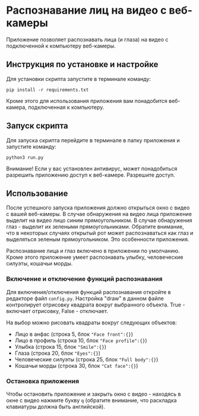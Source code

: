 # Распознавание лиц на видео с веб-камеры

Приложение позволяет распознавать лица (и глаза) на видео с подключенной к компьютеру веб-камеры.

## Инструкция по установке и настройке

Для установки скрипта запустите в терминале команду:

```
pip install -r requirements.txt
```

Кроме этого для использования приложения вам понадобится веб-камера, подключенная к компьютеру.

## Запуск скрипта

Для запуска скрипта перейдите в терминале в папку приложения и запустите команду:

```
python3 run.py
```

Внимание! Если у вас установлен антивирус, может понадобиться разрешить приложению доступ к веб-камере. Разрешите доступ.

## Использование

После успешного запуска приложения должно открыться окно с видео с вашей веб-камеры. В случае обнаружения на видео лица приложение
выделит на видео лицо синим прямоугольником. В случае обнаружения глаз - выделит их зелеными прямоугольниками.
Обратите внимание, что в некоторых случаях открытый рот может распознаваться как глаз и выделяться зеленым прямоугольником. Это особенности приложения.

Распознавание лица и глаз включено в приложении по умолчанию. Кроме этого приложение умеет распознавать улыбку, человеческие силуэты, кошачьи морды.

### Включение и отключение функций распознавания

Для включения/отключения функций распознавания откройте в редакторе файл `config.py`. Настройка "draw" в данном файле контролирует отрисовку квадрата вокруг выбранного объекта. True - включает отрисовку, False - отключает. 

На выбор можно рисовать квадраты вокруг следующих объектов:

- Лицо в анфас (строка 5, блок `"Face front":{}`)
- Лицо в профиль (строка 10, блок `"Face profile":{}`)
- Улыбка (строка 15, блок `"Smile":{}`)
- Глаза (строка 20, блок `"Eyes":{}`)
- Человеческие силуэты (строка 25, блок `"Full body":{}`)
- Кошачьи морды (строка 30, блок `"Cat face":{}`)

### Остановка приложения

Чтобы остановить приложение и закрыть окно с видео - находясь в окне с видео нажмите букву `q` (обратите внимание, что раскладка клавиатуры должна быть английской).
